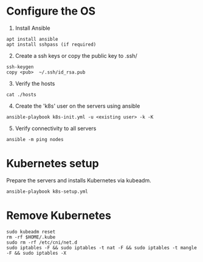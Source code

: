# Configure the OS


1. Install Ansible 
~~~
apt install ansible
apt install sshpass (if required) 
~~~

2. Create a ssh keys or copy the public key to .ssh/
~~~
ssh-keygen 
copy <pub>  ~/.ssh/id_rsa.pub
~~~

3. Verify the hosts
~~~
cat ./hosts
~~~

4. Create the 'k8s' user on the servers using ansible
~~~
ansible-playbook k8s-init.yml -u <existing user> -k -K
~~~

5. Verify connectivity to all servers 
~~~
ansible -m ping nodes
~~~



# Kubernetes setup

Prepare the servers and installs Kubernetes via kubeadm.
~~~
ansible-playbook k8s-setup.yml 
~~~




# Remove Kubernetes

~~~
sudo kubeadm reset
rm -rf $HOME/.kube
sudo rm -rf /etc/cni/net.d
sudo iptables -F && sudo iptables -t nat -F && sudo iptables -t mangle -F && sudo iptables -X
~~~
